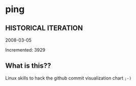 # ping

## HISTORICAL ITERATION
2008-03-05

Incremented: 3929

## What is this?? 
Linux skills to hack the github commit visualization chart `;-)`
